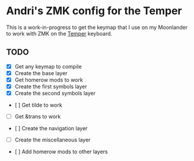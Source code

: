 # Andri's ZMK config for the Temper

This is a work-in-progress to get the keymap that I use on my Moonlander to work with ZMK on the [Temper](https://github.com/raeedcho/temper) keyboard.

## TODO

- [x] Get any keymap to compile
- [x] Create the base layer
- [x] Get homerow mods to work
- [x] Create the first symbols layer
- [x] Create the second symbols layer
- [ ] Get tilde to work
- [ ] Get &trans to work
- [ ] Create the navigation layer
- [ ] Create the miscellaneous layer
- [ ] Add homerow mods to other layers
